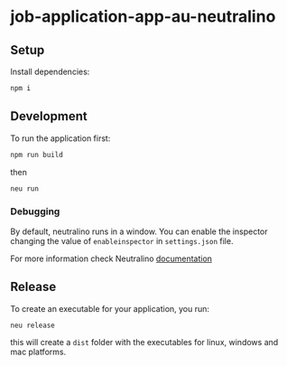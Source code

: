 # job-application-app-au-neutralino
 
## Setup
Install dependencies:
```sh
npm i
```

## Development
To run the application first:

```sh
npm run build
```
then
```sh
neu run
```

### Debugging
By default, neutralino runs in a window. 
You can enable the inspector changing the value of `enableinspector` in `settings.json` file.

For more information check Neutralino [documentation](http://neutralino.js.org/docs/#/)

## Release
To create an executable for your application, you run:

```sh
neu release
```
this will create a `dist` folder with the executables for linux, windows and mac platforms.